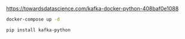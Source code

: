 https://towardsdatascience.com/kafka-docker-python-408baf0e1088

```sh
docker-compose up -d
```

```sh
pip install kafka-python
```


